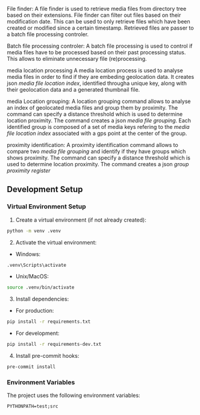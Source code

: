 File finder:
A file finder is used to retrieve media files from directory tree based on their extensions.
File finder can filter out files based on their modification date. This can be used to only
retrieve files which have been created or modified since a certain timestamp.
Retrieved files are passer to a batch file processing controler.

Batch file processing controler:
A batch file processing is used to control if media files have to be processed based on their
past processing status. This allows to eliminate unnecessary file (re)processing.

media location processing
A media location process is used to analyse media files in order to find if they are embeding geolocation data.
It creates json *media file location index*, identified througha unique key, along with their
geolocation data and a generated thumbnail file.

media Location grouping:
A location grouping command allows to analyse an index of geolocated media files and group them by proximity.
The command can specify a distance threshold which is used to determine location proximity.
The command creates a json *media file grouping*. Each identified group is composed of a set of media keys refering
to the *media file location index* associated with a gps point at the center of the group.

proximity identification:
A proximity identification command allows to compare two *media file grouping* and identify if they have
groups which shows proximity. The command can specify a distance threshold which is used to determine location proximity.
The command creates a json *group proximity register*

## Development Setup

### Virtual Environment Setup

1. Create a virtual environment (if not already created):
```bash
python -m venv .venv
```
2. Activate the virtual environment:
- Windows:
```bash
.venv\Scripts\activate
```
- Unix/MacOS:
```bash
source .venv/bin/activate
```
3. Install dependencies:
- For production:
```bash
pip install -r requirements.txt
```
- For development:
```bash
pip install -r requirements-dev.txt
```
4. Install pre-commit hooks:
```bash
pre-commit install
```
### Environment Variables
The project uses the following environment variables:
```
PYTHONPATH=test;src
```